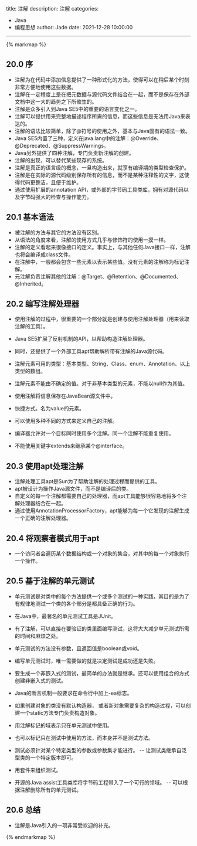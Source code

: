 title: 注解
description: 注解
categories: 
  - Java
  - 编程思想
author: Jade
date: 2021-12-28 10:00:00
---

{% markmap %}

## 20.0 序
- 注解为在代码中添加信息提供了一种形式化的方法，使得可以在稍后某个时刻非常方便地使用这些数据。
- 注解在一定程度上是在把元数据与源代码文件结合在一起，而不是保存在外部文档中这一大的趋势之下所催生的。
- 注解是众多引入到Java SE5中的重要的语言变化之一。
- 注解可以提供用来完整地描述程序所需的信息，而这些信息是无法用Java来表达的。
- 注解的语法比较简单，除了@符号的使用之外，基本与Java固有的语法一致。
- Java SE5内置了三种，定义在java.lang中的注解：@Override、@Deprecated、@SuppressWarnings。
- Java另外提供了四种注解，专门负责新注解的创建。
- 注解的出现，可以替代某些现存的系统。
- 注解是真正的语言级的概念，一旦构造出来，就享有编译期的类型检查保护。
- 注解是在实际的源代码级别保存所有的信息，而不是某种注释性的文字，这使得代码更整洁，且便于维护。
- 通过使用扩展的annotation API，或外部的字节码工具类库，拥有对源代码以及字节码强大的检查与操作能力。

## 20.1 基本语法
- 被注解的方法与其它的方法没有区别。
- 从语法的角度来看，注解的使用方式几乎与修饰符的使用一摸一样。
- 注解的定义看起来很像接口的定义。事实上，与其他任何Java接口一样，注解也将会编译成class文件。
- 在注解中，一般都会包含一些元素以表示某些值。没有元素的注解称为标记注解。
- 元注解负责注解其他的注解：@Target、@Retention、@Documented、@Inherited。

## 20.2 编写注解处理器
- 使用注解的过程中，很重要的一个部分就是创建与使用注解处理器（用来读取注解的工具）。
- Java SE5扩展了反射机制的API，以帮助构造注解处理器。
- 同时，还提供了一个外部工具apt帮助解析带有注解的Java源代码。

- 注解元素可用的类型：基本类型、String、Class、enum、Annotation、以上类型的数组。

- 注解元素不能由不确定的值。对于非基本类型的元素，不能以null作为其值。

- 使用注解将信息保存在JavaBean源文件中。
- 快捷方式。名为value的元素。
- 可以使用多种不同的方式来定义自己的注解。
- 编译器允许对一个目标同时使用多个注解。同一个注解不能重复使用。

- 不能使用关键字extends来继承某个@interface。

## 20.3 使用apt处理注解
- 注解处理工具apt是Sun为了帮助注解的处理过程而提供的工具。
- apt被设计为操作Java源文件，而不是编译后的类。
- 自定义的每一个注解都需要自己的处理器，而apt工具能够很容易地将多个注解处理器结合在一起。
- 通过使用AnnotationProcessorFactory，apt能够为每一个它发现的注解生成一个正确的注解处理器。

## 20.4 将观察者模式用于apt
- 一个访问者会遍历某个数据结构或一个对象的集合，对其中的每一个对象执行一个操作。

## 20.5 基于注解的单元测试
- 单元测试是对类中的每个方法提供一个或多个测试的一种实践，其目的是为了有规律地测试一个类的各个部分是都具备正确的行为。
- 在Java中，最著名的单元测试工具是JUnit。
- 有了注解，可以直接在要验证的类里面编写测试，这将大大减少单元测试所需的时间和麻烦之处。
- 单元测试的方法没有参数，且返回值是boolean或void。
- 编写单元测试时，唯一需要做的就是决定测试是成功还是失败。
- 要生成一个非嵌入式的测试，最简单的办法就是继承。还可以使用组合的方式创建非嵌入式的测试。
- Java的断言机制一般要求在命令行中加上-ea标志。
- 如果创建对象的类没有默认构造器， 或者新对象需要复杂的构造过程，可以创建一个static方法专门负责构造对象。
- 用注解标记的域表示只在单元测试中使用。
- 也可以标记只在测试中使用的方法，而本身并不是测试方法。

- 测试必须针对某个特定类型的参数或参数集才能进行。 -- 让测试类继承自泛型类的一个特定版本即可。

- 用套件来组织测试。

- 开源的Java assist工具类库将字节码工程带入了一个可行的领域。 -- 可以根据注解删除所有的单元测试。

## 20.6 总结
- 注解是Java引入的一项非常受欢迎的补充。

{% endmarkmap %}